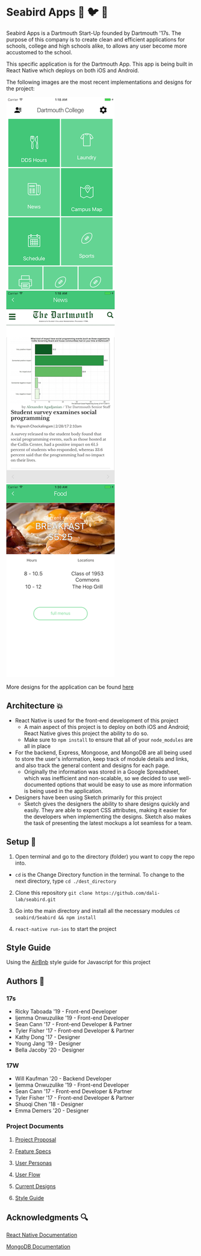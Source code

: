 # Seabird Apps :ocean: :bird: :iphone:

Seabird Apps is a Dartmouth Start-Up founded by Dartmouth '17s. The purpose of this company is to create clean and efficient applications for schools, college and high schools alike, to allows any user become more accustomed to the school.

This specific application is for the Dartmouth App. This app is being built in React Native which deploys on both iOS and Android.

The following images are the most recent implementations and designs for the project:

![Implemented Design 1](https://github.com/dali-lab/seabird/blob/master/Seabird/Screenshots/home-screen.png "Home Screen")
![Implemented Design 2](https://github.com/dali-lab/seabird/blob/master/Seabird/Screenshots/news-screen.png "News Screen")
![Implemented Design 3](https://github.com/dali-lab/seabird/blob/master/Seabird/Screenshots/dds-screen.png "DDS Screen")

More designs for the application can be found [here](https://github.com/dali-lab/seabird/blob/master/Seabird/Screenshots)

## Architecture :boom:

- React Native is used for the front-end development of this project
  - A main aspect of this project is to deploy on both iOS and Android; React Native gives this project the ability to do so.
  - Make sure to `npm install` to ensure that all of your `node_modules` are all in place
- For the backend, Express, Mongoose, and MongoDB are all being used to store the user's information, keep track of module details and links, and also track the general content and designs for each page.
  - Originally the information was stored in a Google Spreadsheet, which was inefficient and non-scalable, so we decided to use well-documented options that would be easy to use as more information is being used in the application.
- Designers have been using Sketch primarily for this project
  - Sketch gives the designers the ability to share designs quickly and easily. They are able to export CSS attributes, making it easier for the developers when implementing the designs. Sketch also makes the task of presenting the latest mockups a lot seamless for a team.

## Setup :wrench:

1. Open terminal and go to the directory (folder) you want to copy the repo into.
  - `cd` is the Change Directory function in the terminal. To change to the next directory, type `cd ./dest_directory`

2.  Clone this repository `git clone https://github.com/dali-lab/seabird.git`

3. Go into the main directory and install all the necessary modules `cd seabird/Seabird && npm install`

4. `react-native run-ios` to start the project

## Style Guide

Using the [AirBnb](https://github.com/airbnb/javascript) style guide for Javascript for this project

## Authors :pencil:

### 17s

* Ricky Taboada '19 - Front-end Developer
* Ijemma Onwuzulike '19 - Front-end Developer
* Sean Cann '17 - Front-end Developer & Partner
* Tyler Fisher '17 - Front-end Developer & Partner
* Kathy Dong '17 - Designer
* Young Jang '19 - Designer
* Bella Jacoby '20 - Designer

### 17W

* Will Kaufman '20 - Backend Developer
* Ijemma Onwuzulike '19 - Front-end Developer
* Sean Cann '17 - Front-end Developer & Partner
* Tyler Fisher '17 - Front-end Developer & Partner
* Shuoqi Chen '18 - Designer
* Emma Demers '20 - Designer

### Project Documents
1. [Project Proposal](https://docs.google.com/a/dali.dartmouth.edu/document/d/116sH23XuA61NVD2zhG5YXH1Cp6bWP_jM68CUCFll2Lc/edit?usp=sharing "Project Proposal")

2. [Feature Specs](https://docs.google.com/a/dali.dartmouth.edu/document/d/1pURueULJ0mw4Emk4YI_jxupdnmr6WMisqSNCqzBqHy8/edit?usp=sharing "Feature Spec")

3. [User Personas](https://docs.google.com/a/dali.dartmouth.edu/document/d/1m__HeHLbQqkQo75OVXKxPoYWWWLUpn3QlCppB-6jwKI/edit?usp=sharing "User Personas")

4. [User Flow](https://drive.google.com/open?id=0BzOSaA4mjaaGbUpScXJvN0ZOdDg "User Flow")

5. [Current Designs](https://drive.google.com/open?id=0B3gzFbdZqpokSnNncDBQYVJMODg "Current Designs")

6. [Style Guide](https://drive.google.com/open?id=0BzOSaA4mjaaGRlBwZDJJTm9pR3c "Style Guide")

## Acknowledgments :mag:
[React Native Documentation](https://facebook.github.io/react-native/docs/getting-started.html)

[MongoDB Documentation](https://docs.mongodb.com/)
